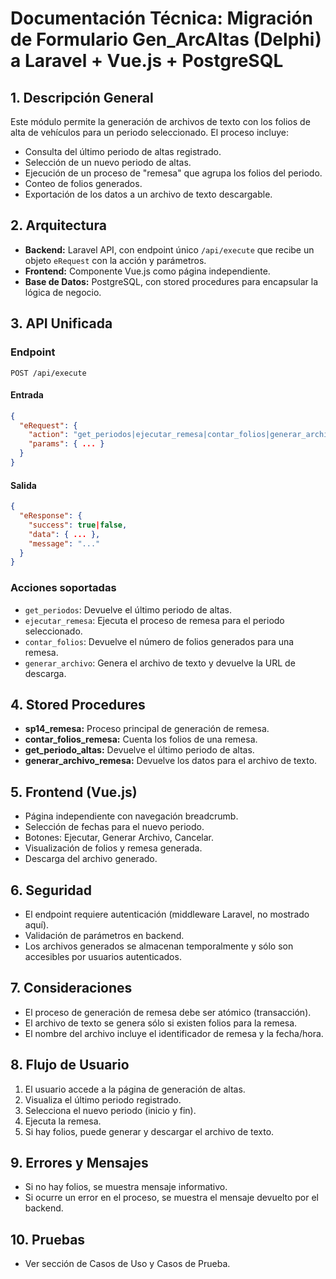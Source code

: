 # Documentación Técnica: Migración de Formulario Gen_ArcAltas (Delphi) a Laravel + Vue.js + PostgreSQL

## 1. Descripción General
Este módulo permite la generación de archivos de texto con los folios de alta de vehículos para un periodo seleccionado. El proceso incluye:
- Consulta del último periodo de altas registrado.
- Selección de un nuevo periodo de altas.
- Ejecución de un proceso de "remesa" que agrupa los folios del periodo.
- Conteo de folios generados.
- Exportación de los datos a un archivo de texto descargable.

## 2. Arquitectura
- **Backend:** Laravel API, con endpoint único `/api/execute` que recibe un objeto `eRequest` con la acción y parámetros.
- **Frontend:** Componente Vue.js como página independiente.
- **Base de Datos:** PostgreSQL, con stored procedures para encapsular la lógica de negocio.

## 3. API Unificada
### Endpoint
`POST /api/execute`

#### Entrada
```json
{
  "eRequest": {
    "action": "get_periodos|ejecutar_remesa|contar_folios|generar_archivo",
    "params": { ... }
  }
}
```

#### Salida
```json
{
  "eResponse": {
    "success": true|false,
    "data": { ... },
    "message": "..."
  }
}
```

### Acciones soportadas
- `get_periodos`: Devuelve el último periodo de altas.
- `ejecutar_remesa`: Ejecuta el proceso de remesa para el periodo seleccionado.
- `contar_folios`: Devuelve el número de folios generados para una remesa.
- `generar_archivo`: Genera el archivo de texto y devuelve la URL de descarga.

## 4. Stored Procedures
- **sp14_remesa:** Proceso principal de generación de remesa.
- **contar_folios_remesa:** Cuenta los folios de una remesa.
- **get_periodo_altas:** Devuelve el último periodo de altas.
- **generar_archivo_remesa:** Devuelve los datos para el archivo de texto.

## 5. Frontend (Vue.js)
- Página independiente con navegación breadcrumb.
- Selección de fechas para el nuevo periodo.
- Botones: Ejecutar, Generar Archivo, Cancelar.
- Visualización de folios y remesa generada.
- Descarga del archivo generado.

## 6. Seguridad
- El endpoint requiere autenticación (middleware Laravel, no mostrado aquí).
- Validación de parámetros en backend.
- Los archivos generados se almacenan temporalmente y sólo son accesibles por usuarios autenticados.

## 7. Consideraciones
- El proceso de generación de remesa debe ser atómico (transacción).
- El archivo de texto se genera sólo si existen folios para la remesa.
- El nombre del archivo incluye el identificador de remesa y la fecha/hora.

## 8. Flujo de Usuario
1. El usuario accede a la página de generación de altas.
2. Visualiza el último periodo registrado.
3. Selecciona el nuevo periodo (inicio y fin).
4. Ejecuta la remesa.
5. Si hay folios, puede generar y descargar el archivo de texto.

## 9. Errores y Mensajes
- Si no hay folios, se muestra mensaje informativo.
- Si ocurre un error en el proceso, se muestra el mensaje devuelto por el backend.

## 10. Pruebas
- Ver sección de Casos de Uso y Casos de Prueba.
